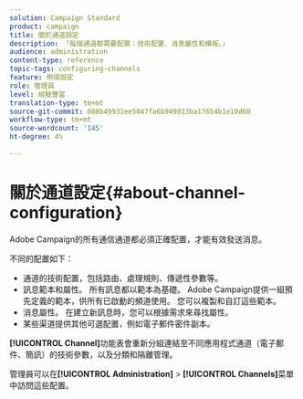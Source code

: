 ```yaml
---
solution: Campaign Standard
product: campaign
title: 關於通道設定
description: 「每個通道都需要配置：技術配置、消息屬性和模板。」
audience: administration
content-type: reference
topic-tags: configuring-channels
feature: 例項設定
role: 管理員
level: 經驗豐富
translation-type: tm+mt
source-git-commit: 088b49931ee5047fa6b949813ba17654b1e10d60
workflow-type: tm+mt
source-wordcount: '145'
ht-degree: 4%

---
```



# 關於通道設定{#about-channel-configuration}

Adobe Campaign的所有通信通道都必須正確配置，才能有效發送消息。

不同的配置如下：

* 通道的技術配置，包括路由、處理規則、傳遞性參數等。
* 訊息範本和屬性。 所有訊息都以範本為基礎。 Adobe Campaign提供一組預先定義的範本，供所有已啟動的頻道使用。 您可以複製和自訂這些範本。
* 消息屬性。 在建立新訊息時，您可以根據需求來尋找屬性。
* 某些渠道提供其他可選配置，例如電子郵件密件副本。

**[!UICONTROL Channel]**&#x200B;功能表會重新分組連結至不同應用程式通道（電子郵件、簡訊）的技術參數，以及分類和隔離管理。

管理員可以在&#x200B;**[!UICONTROL Administration]** > **[!UICONTROL Channels]**&#x200B;菜單中訪問這些配置。

